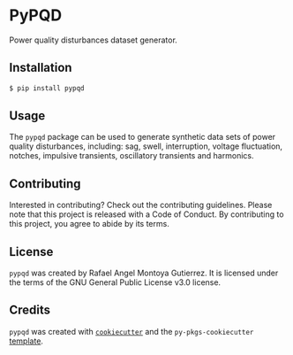 # PyPQD

Power quality disturbances dataset generator.

## Installation

```bash
$ pip install pypqd
```

## Usage

The `pypqd` package can be used to generate synthetic data sets of power quality disturbances, including: sag, swell, interruption, voltage fluctuation, notches, impulsive transients, oscillatory transients and harmonics.  

## Contributing

Interested in contributing? Check out the contributing guidelines. Please note that this project is released with a Code of Conduct. By contributing to this project, you agree to abide by its terms.

## License

`pypqd` was created by Rafael Angel Montoya Gutierrez. It is licensed under the terms of the GNU General Public License v3.0 license.

## Credits

`pypqd` was created with [`cookiecutter`](https://cookiecutter.readthedocs.io/en/latest/) and the `py-pkgs-cookiecutter` [template](https://github.com/py-pkgs/py-pkgs-cookiecutter).

